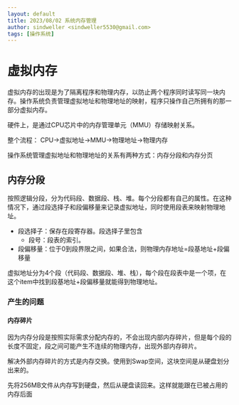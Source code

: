 ```yaml
---
layout: default
title: 2023/08/02 系统内存管理
author: sindweller <sindweller5530@gmail.com>
tags: [操作系统]
---
```


# 虚拟内存

虚拟内存的出现是为了隔离程序和物理内存，以防止两个程序同时读写同一块内存。操作系统负责管理虚拟地址和物理地址的映射，程序只操作自己所拥有的那一部分虚拟内存。

硬件上，是通过CPU芯片中的内存管理单元（MMU）存储映射关系。

整个流程： CPU->虚拟地址->MMU->物理地址->物理内存

操作系统管理虚拟地址和物理地址的关系有两种方式：内存分段和内存分页

## 内存分段

按照逻辑分段，分为代码段、数据段、栈、堆。每个分段都有自己的属性。在这种情况下，通过段选择子和段偏移量来记录虚拟地址，同时使用段表来映射物理地址。

- 段选择子：保存在段寄存器。段选择子里包含
  - 段号：段表的索引。
- 段偏移量：位于0到段界限之间，如果合法，则物理内存地址=段基地址+段偏移量
  
虚拟地址分为4个段（代码段、数据段、堆、栈），每个段在段表中是一个项，在这个item中找到段基地址+段偏移量就能得到物理地址。

### 产生的问题

#### 内存碎片

因为内存分段是按照实际需求分配内存的，不会出现内部内存碎片，但是每个段的长度不固定，段之间可能产生不连续的物理内存，出现外部内存碎片。

解决外部内存碎片的方式是内存交换。使用到Swap空间，这块空间是从硬盘划分出来的。

先将256MB文件从内存写到硬盘，然后从硬盘读回来。这样就能跟在已被占用的内存后面